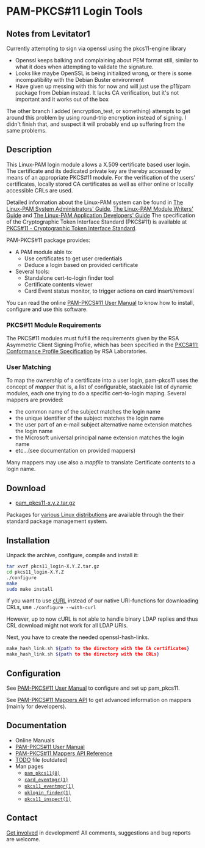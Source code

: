 PAM-PKCS\#11 Login Tools
========================

Notes from Levitator1
----------------------
 Currently attempting to sign via openssl using the pkcs11-engine library

- Openssl keeps balking and complaining about PEM format still, similar to what it does when attempting to validate the signature.
- Looks like maybe OpenSSL is being initialized wrong, or there is some incompatibility with the Debian Buster environment
- Have given up messing with this for now and will just use the p11/pam package from Debian instead. It lacks CA verification, but it's not important
	and it works out of the box

The other branch I added (encryption_test, or something) attempts to get around this problem by using round-trip encryption instead of signing.
I didn't finish that, and suspect it will probably end up suffering from the same problems.


Description
-----------

This Linux-PAM login module allows a X.509 certificate based user login.
The certificate and its dedicated private key are thereby accessed by
means of an appropriate PKCS\#11 module. For the verification of the
users' certificates, locally stored CA certificates as well as either
online or locally accessible CRLs are used.

Detailed information about the Linux-PAM system can be found in [The
Linux-PAM System Administrators'
Guide](http://www.linux-pam.org/Linux-PAM-html/Linux-PAM_SAG.html),
[The Linux-PAM Module Writers'
Guide](http://www.linux-pam.org/Linux-PAM-html/Linux-PAM_MWG.html)
and [The Linux-PAM Application Developers'
Guide](http://www.linux-pam.org/Linux-PAM-html/Linux-PAM_ADG.html)
The specification of the Cryptographic Token Interface Standard
(PKCS\#11) is available at [PKCS\#11 - Cryptographic Token Interface
Standard](https://docs.oasis-open.org/pkcs11/pkcs11-base/v2.40/os/pkcs11-base-v2.40-os.html).

PAM-PKCS\#11 package provides:

* A PAM module able to:
  * Use certificates to get user credentials
  * Deduce a login based on provided certificate
* Several tools:
  * Standalone cert-to-login finder tool
  * Certificate contents viewer
  * Card Event status monitor, to trigger actions on card insert/removal

You can read the online [PAM-PKCS\#11 User
Manual](http://opensc.github.io/pam_pkcs11/doc/pam_pkcs11.html) to know
how to install, configure and use this software.

### PKCS\#11 Module Requirements

The PKCS\#11 modules must fulfill the requirements given by the RSA
Asymmetric Client Signing Profile, which has been specified in the
 [PKCS\#11: Conformance Profile
Specification](http://www.rsa.com/rsalabs/node.asp?id=2133) by RSA
Laboratories.

### User Matching

To map the ownership of a certificate into a user login, pam-pkcs11 uses
the concept of *mapper* that is, a list of configurable, stackable
list of dynamic modules, each one trying to do a specific cert-to-login
maping. Several mappers are provided:

* the common name of the subject matches the login name
* the unique identifier of the subject matches the login name
* the user part of an e-mail subject alternative name extension matches the login name
* the Microsoft universal principal name extension matches the login name
* etc...(see documentation on provided mappers)

Many mappers may use also a *mapfile* to translate Certificate
contents to a login name.

Download
--------

* [pam\_pkcs11-x.y.z.tar.gz](http://sourceforge.net/projects/opensc/files/pam_pkcs11/)

Packages for [various Linux
distributions](https://repology.org/metapackage/pam-pkcs11) are
available through the their standard package management system.

Installation
------------

Unpack the archive, configure, compile and install it:

```sh
tar xvzf pkcs11_login-X.Y.Z.tar.gz
cd pkcs11_login-X.Y.Z
./configure
make
sudo make install
```

If you want to use [cURL](http://curl.haxx.se/libcurl/) instead of
our native URI-functions for downloading CRLs, use `./configure --with-curl`

However, up to now cURL is not able to handle binary LDAP replies and
thus CRL download might not work for all LDAP URIs.

Next, you have to create the needed openssl-hash-links.

```sh
make_hash_link.sh ${path to the directory with the CA certificates}
make_hash_link.sh ${path to the directory with the CRLs}
```

Configuration
-------------

See [PAM-PKCS\#11 User
Manual](http://opensc.github.io/pam_pkcs11/doc/pam_pkcs11.html) to
configure and set up pam\_pkcs11.

See [PAM-PKCS\#11 Mappers
API](http://opensc.github.io/pam_pkcs11/doc/mappers_api.html) to get
advanced information on mappers (mainly for developers).

Documentation
-------------

* Online Manuals
* [PAM-PKCS\#11 User Manual](http://opensc.github.io/pam_pkcs11/doc/pam_pkcs11.html)
* [PAM-PKCS\#11 Mappers API Reference](http://opensc.github.io/pam_pkcs11/doc/mappers_api.html)
* [TODO](https://raw.github.com/OpenSC/pam_pkcs11/master/TODO) file (outdated)
* Man pages
  * [`pam_pkcs11(8)`](https://linux.die.net/man/8/pam_pkcs11)
  * [`card_eventmgr(1)`](https://linux.die.net/man/1/card_eventmgr)
  * [`pkcs11_eventmgr(1)`](https://linux.die.net/man/1/pkcs11_eventmgr)
  * [`pklogin_finder(1)`](https://linux.die.net/man/1/pklogin_finder)
  * [`pkcs11_inspect(1)`](https://linux.die.net/man/1/pkcs11_inspect)

Contact
-------

[Get involved](https://github.com/OpenSC/pam_pkcs11/issues)
in development! All comments, suggestions and bug reports are welcome.
